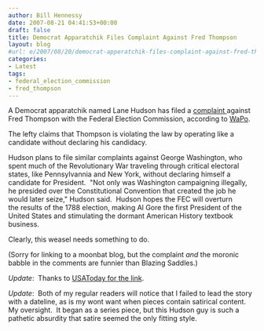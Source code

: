 ```yaml
---
author: Bill Hennessy
date: 2007-08-21 04:41:53+00:00
draft: false
title: Democrat Apparatchik Files Complaint Against Fred Thompson
layout: blog
#url: e/2007/08/20/democrat-apperatchik-files-complaint-against-fred-thompson/
categories:
- Latest
tags:
- federal_election_commission
- fred_thompson
---
```


A Democrat apparatchik named Lane Hudson has filed a [complaint ](https://newsfortheleft.blogspot.com/2007/08/fec-complaint-filed-against-fred.html)against Fred Thompson with the Federal Election Commission, according to [WaPo](https://blog.washingtonpost.com/the-trail/2007/08/20/post_29.html).

The lefty claims that Thompson is violating the law by operating like a candidate without declaring his candidacy. 

Hudson plans to file similar complaints against George Washington, who spent much of the Revolutionary War traveling through critical electoral states, like Pennsylvannia and New York, without declaring himself a candidate for President.  "Not only was Washington campaigning illegally, he presided over the Constitutional Convention that created the job he would later seize," Hudson said.  Hudson hopes the FEC will overturn the results of the 1788 election, making Al Gore the first President of the United States and stimulating the dormant American History textbook business.

Clearly, this weasel needs something to do. 

(Sorry for linking to a moonbat blog, but the complaint _and_ the moronic babble in the comments are funnier than Blazing Saddles.)

_Update_:  Thanks to [USAToday for the link](https://blogs.usatoday.com/onpolitics/2007/08/cheers-jeers-fo.html).

_Update_:  Both of my regular readers will notice that I failed to lead the story with a dateline, as is my wont want when pieces contain satirical content.  My oversight.  It began as a series piece, but this Hudson guy is such a pathetic absurdity that satire seemed the only fitting style. 
